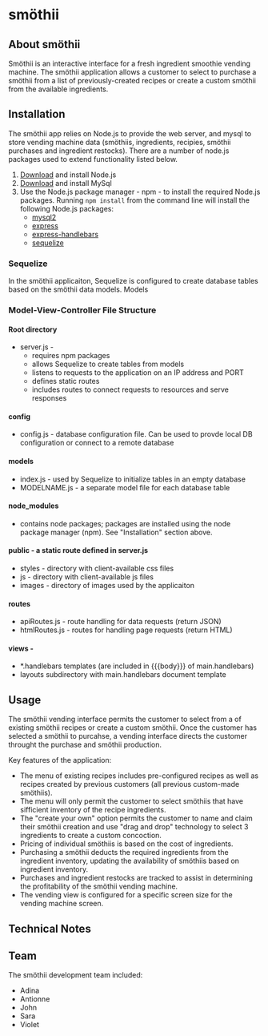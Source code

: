# smöthii

## About smöthii
Smöthii is an interactive interface for a fresh ingredient smoothie vending machine.  The smöthii application allows a customer to select to purchase a smöthii from a list of previously-created recipes or create a custom smöthii from the available ingredients.

## Installation
The smöthii app relies on Node.js to provide the web server, and mysql to store vending machine data (smöthiis, ingredients, recipies, smöthii purchases and ingredient restocks).  There are a number of node.js packages used to extend functionality listed below.

1. [Download](https://nodejs.org/en/download/) and install Node.js
2. [Download](https://dev.mysql.com/downloads/mysql/) and install MySql
3. Use the Node.js package manager - npm - to install the required Node.js packages.  Running ```npm install``` from the command line will install the following Node.js packages:
    * [mysql2](https://www.npmjs.com/package/mysql2)
    * [express](https://www.npmjs.com/package/express)
    * [express-handlebars](https://www.npmjs.com/package/express-handlebars)
    * [sequelize](https://www.npmjs.com/package/sequelize)

### Sequelize
In the smöthii applicaiton, Sequelize is configured to create database tables based on the smöthii data models.  Models

### Model-View-Controller File Structure
#### Root directory
* server.js - 
    * requires npm packages
    * allows Sequelize to create tables from models
    * listens to requests to the application on an IP address and PORT
    * defines static routes
    * includes routes to connect requests to resources and serve responses
#### config
* config.js - database configuration file. Can be used to provde local DB configuration or connect to a remote database
#### models
* index.js - used by Sequelize to initialize tables in an empty database
* MODELNAME.js - a separate model file for each database table
#### node_modules
* contains node packages; packages are installed using the node package manager (npm).  See "Installation" section above.
#### public - a static route defined in server.js
* styles - directory with client-available css files
* js - directory with client-available js files
* images - directory of images used by the applicaiton
#### routes
* apiRoutes.js - route handling for data requests (return JSON)
* htmlRoutes.js - routes for handling page requests (return HTML)
#### views - 
* *.handlebars templates (are included in {{{body}}} of main.handlebars)
* layouts subdirectory with main.handlebars document template

## Usage
The smöthii vending interface permits the customer to select from a of existing smöthii recipes or create a custom smöthii.  Once the customer has selected a smöthii to purcahse, a vending interface directs the customer throught the purchase and smöthii production.

Key features of the application:
* The menu of existing recipes includes pre-configured recipes as well as recipes created by previous customers (all previous custom-made smöthiis).
* The menu will only permit the customer to select smöthiis that have sifficient inventory of the recipe ingredients.
* The "create your own" option permits the customer to name and claim their smöthii creation and use "drag and drop" technology to select 3 ingredients to create a custom concoction.
* Pricing of individual smöthiis is based on the cost of ingredients.
* Purchasing a smöthii deducts the required ingredients from the ingredient inventory, updating the availability of smöthiis based on ingredient inventory.
* Purchases and ingredient restocks are tracked to assist in determining the profitability of the smöthii vending machine.
* The vending view is configured for a specific screen size for the vending machine screen.

## Technical Notes

## Team
The smöthii development team included:
* Adina
* Antionne
* John
* Sara
* Violet